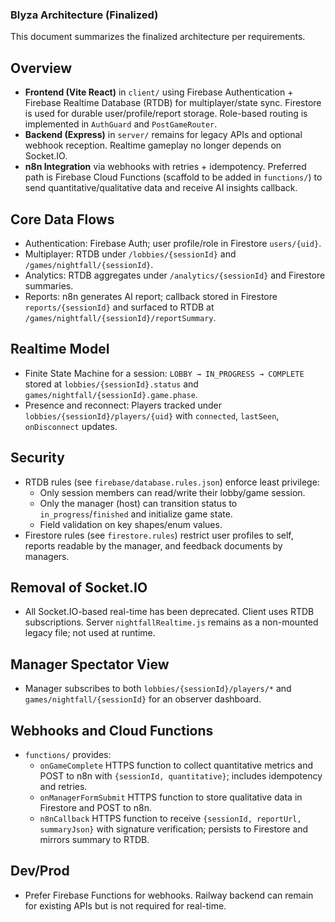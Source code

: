 ### Blyza Architecture (Finalized)

This document summarizes the finalized architecture per requirements.

## Overview
- **Frontend (Vite React)** in `client/` using Firebase Authentication + Firebase Realtime Database (RTDB) for multiplayer/state sync. Firestore is used for durable user/profile/report storage. Role-based routing is implemented in `AuthGuard` and `PostGameRouter`.
- **Backend (Express)** in `server/` remains for legacy APIs and optional webhook reception. Realtime gameplay no longer depends on Socket.IO.
- **n8n Integration** via webhooks with retries + idempotency. Preferred path is Firebase Cloud Functions (scaffold to be added in `functions/`) to send quantitative/qualitative data and receive AI insights callback.

## Core Data Flows
- Authentication: Firebase Auth; user profile/role in Firestore `users/{uid}`.
- Multiplayer: RTDB under `/lobbies/{sessionId}` and `/games/nightfall/{sessionId}`.
- Analytics: RTDB aggregates under `/analytics/{sessionId}` and Firestore summaries.
- Reports: n8n generates AI report; callback stored in Firestore `reports/{sessionId}` and surfaced to RTDB at `/games/nightfall/{sessionId}/reportSummary`.

## Realtime Model
- Finite State Machine for a session: `LOBBY → IN_PROGRESS → COMPLETE` stored at `lobbies/{sessionId}.status` and `games/nightfall/{sessionId}.game.phase`.
- Presence and reconnect: Players tracked under `lobbies/{sessionId}/players/{uid}` with `connected`, `lastSeen`, `onDisconnect` updates.

## Security
- RTDB rules (see `firebase/database.rules.json`) enforce least privilege:
  - Only session members can read/write their lobby/game session.
  - Only the manager (host) can transition status to `in_progress`/`finished` and initialize game state.
  - Field validation on key shapes/enum values.
- Firestore rules (see `firestore.rules`) restrict user profiles to self, reports readable by the manager, and feedback documents by managers.

## Removal of Socket.IO
- All Socket.IO-based real-time has been deprecated. Client uses RTDB subscriptions. Server `nightfallRealtime.js` remains as a non-mounted legacy file; not used at runtime.

## Manager Spectator View
- Manager subscribes to both `lobbies/{sessionId}/players/*` and `games/nightfall/{sessionId}` for an observer dashboard.

## Webhooks and Cloud Functions
- `functions/` provides:
  - `onGameComplete` HTTPS function to collect quantitative metrics and POST to n8n with `{sessionId, quantitative}`; includes idempotency and retries.
  - `onManagerFormSubmit` HTTPS function to store qualitative data in Firestore and POST to n8n.
  - `n8nCallback` HTTPS function to receive `{sessionId, reportUrl, summaryJson}` with signature verification; persists to Firestore and mirrors summary to RTDB.

## Dev/Prod
- Prefer Firebase Functions for webhooks. Railway backend can remain for existing APIs but is not required for real-time.


